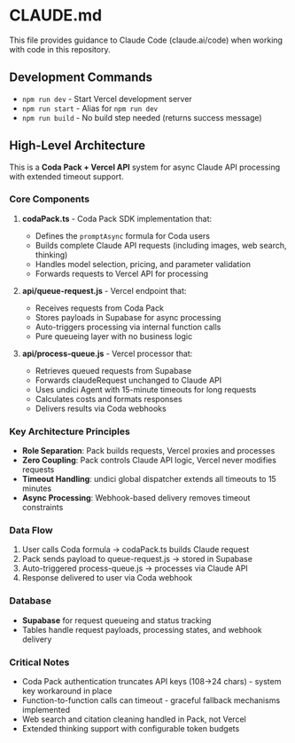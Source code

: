 # CLAUDE.md

This file provides guidance to Claude Code (claude.ai/code) when working with code in this repository.

## Development Commands

- `npm run dev` - Start Vercel development server
- `npm run start` - Alias for `npm run dev`
- `npm run build` - No build step needed (returns success message)

## High-Level Architecture

This is a **Coda Pack + Vercel API** system for async Claude API processing with extended timeout support.

### Core Components

1. **codaPack.ts** - Coda Pack SDK implementation that:
   - Defines the `promptAsync` formula for Coda users
   - Builds complete Claude API requests (including images, web search, thinking)
   - Handles model selection, pricing, and parameter validation
   - Forwards requests to Vercel API for processing

2. **api/queue-request.js** - Vercel endpoint that:
   - Receives requests from Coda Pack
   - Stores payloads in Supabase for async processing
   - Auto-triggers processing via internal function calls
   - Pure queueing layer with no business logic

3. **api/process-queue.js** - Vercel processor that:
   - Retrieves queued requests from Supabase
   - Forwards claudeRequest unchanged to Claude API
   - Uses undici Agent with 15-minute timeouts for long requests
   - Calculates costs and formats responses
   - Delivers results via Coda webhooks

### Key Architecture Principles

- **Role Separation**: Pack builds requests, Vercel proxies and processes
- **Zero Coupling**: Pack controls Claude API logic, Vercel never modifies requests
- **Timeout Handling**: undici global dispatcher extends all timeouts to 15 minutes
- **Async Processing**: Webhook-based delivery removes timeout constraints

### Data Flow

1. User calls Coda formula → codaPack.ts builds Claude request
2. Pack sends payload to queue-request.js → stored in Supabase
3. Auto-triggered process-queue.js → processes via Claude API
4. Response delivered to user via Coda webhook

### Database

- **Supabase** for request queueing and status tracking
- Tables handle request payloads, processing states, and webhook delivery

### Critical Notes

- Coda Pack authentication truncates API keys (108→24 chars) - system key workaround in place
- Function-to-function calls can timeout - graceful fallback mechanisms implemented
- Web search and citation cleaning handled in Pack, not Vercel
- Extended thinking support with configurable token budgets